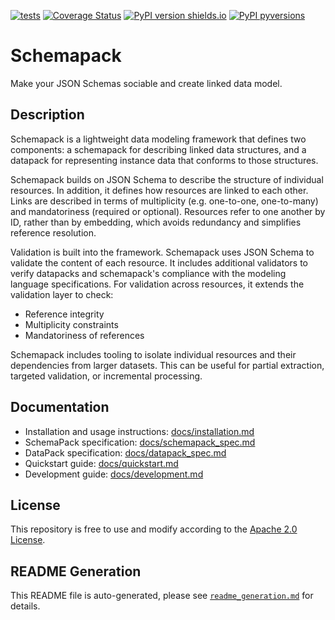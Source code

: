[![tests](https://github.com/ghga-de/schemapack/actions/workflows/tests.yaml/badge.svg)](https://github.com/ghga-de/schemapack/actions/workflows/tests.yaml)
[![Coverage Status](https://coveralls.io/repos/github/ghga-de/schemapack/badge.svg?branch=main)](https://coveralls.io/github/ghga-de/schemapack?branch=main)
[![PyPI version shields.io](https://img.shields.io/pypi/v/schemapack.svg)](https://pypi.python.org/pypi/schemapack/)
[![PyPI pyversions](https://img.shields.io/pypi/pyversions/schemapack.svg)](https://pypi.python.org/pypi/schemapack/)

# Schemapack

Make your JSON Schemas sociable and create linked data model.

## Description

<!-- Please provide a short overview of the features of this service. -->

Schemapack is a lightweight data modeling framework that defines two components: a schemapack for describing linked data structures, and a datapack for representing instance data that conforms to those structures.


Schemapack builds on JSON Schema to describe the structure of individual resources. In addition, it defines how resources are linked to each other. Links are described in terms of multiplicity (e.g. one-to-one, one-to-many) and mandatoriness (required or optional). Resources refer to one another by ID, rather than by embedding, which avoids redundancy and simplifies reference resolution.

Validation is built into the framework. Schemapack uses JSON Schema to validate the content of each resource. It includes additional validators to verify datapacks and schemapack's compliance with the modeling language specifications. For validation across resources, it extends the validation layer to check:
* Reference integrity
* Multiplicity constraints
* Mandatoriness of references

Schemapack includes tooling to isolate individual resources and their dependencies from larger datasets. This can be useful for partial extraction, targeted validation, or incremental processing.


## Documentation

- Installation and usage instructions: [docs/installation.md](./docs/installation_usage.md)
- SchemaPack specification: [docs/schemapack_spec.md](./docs/schemapack_spec.md)
- DataPack specification: [docs/datapack_spec.md](./docs/datapack_spec.md)
- Quickstart guide: [docs/quickstart.md](./docs/quickstart.md)
- Development guide: [docs/development.md](./docs/development.md)


## License

This repository is free to use and modify according to the
[Apache 2.0 License](./LICENSE).

## README Generation

This README file is auto-generated, please see [`readme_generation.md`](./readme_generation.md)
for details.
